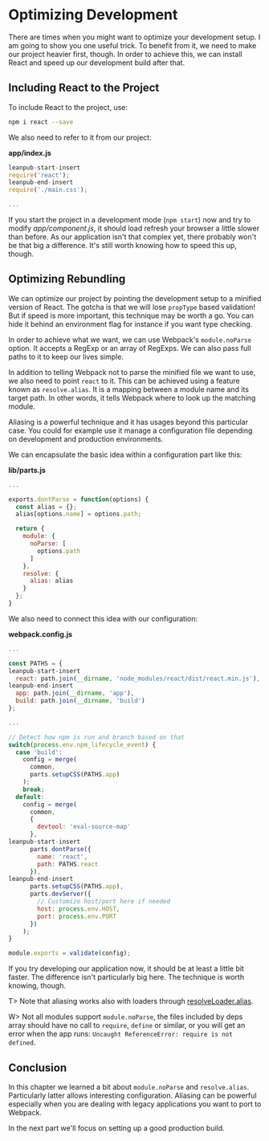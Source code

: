 # Optimizing Development

There are times when you might want to optimize your development setup. I am going to show you one useful trick. To benefit from it, we need to make our project heavier first, though. In order to achieve this, we can install React and speed up our development build after that.

## Including React to the Project

To include React to the project, use:

```bash
npm i react --save
```

We also need to refer to it from our project:

**app/index.js**

```javascript
leanpub-start-insert
require('react');
leanpub-end-insert
require('./main.css');

...
```

If you start the project in a development mode (`npm start`) now and try to modify *app/component.js*, it should load refresh your browser a little slower than before. As our application isn't that complex yet, there probably won't be that big a difference. It's still worth knowing how to speed this up, though.

## Optimizing Rebundling

We can optimize our project by pointing the development setup to a minified version of React. The gotcha is that we will lose `propType` based validation! But if speed is more important, this technique may be worth a go. You can hide it behind an environment flag for instance if you want type checking.

In order to achieve what we want, we can use Webpack's `module.noParse` option. It accepts a RegExp or an array of RegExps. We can also pass full paths to it to keep our lives simple.

In addition to telling Webpack not to parse the minified file we want to use, we also need to point `react` to it. This can be achieved using a feature known as `resolve.alias`. It is a mapping between a module name and its target path. In other words, it tells Webpack where to look up the matching module.

Aliasing is a powerful technique and it has usages beyond this particular case. You could for example use it manage a configuration file depending on development and production environments.

We can encapsulate the basic idea within a configuration part like this:

**lib/parts.js**

```javascript
...

exports.dontParse = function(options) {
  const alias = {};
  alias[options.name] = options.path;

  return {
    module: {
      noParse: [
        options.path
      ]
    },
    resolve: {
      alias: alias
    }
  };
}
```

We also need to connect this idea with our configuration:

**webpack.config.js**

```javascript
...

const PATHS = {
leanpub-start-insert
  react: path.join(__dirname, 'node_modules/react/dist/react.min.js'),
leanpub-end-insert
  app: path.join(__dirname, 'app'),
  build: path.join(__dirname, 'build')
};

...

// Detect how npm is run and branch based on that
switch(process.env.npm_lifecycle_event) {
  case 'build':
    config = merge(
      common,
      parts.setupCSS(PATHS.app)
    );
    break;
  default:
    config = merge(
      common,
      {
        devtool: 'eval-source-map'
      },
leanpub-start-insert
      parts.dontParse({
        name: 'react',
        path: PATHS.react
      }),
leanpub-end-insert
      parts.setupCSS(PATHS.app),
      parts.devServer({
        // Customize host/port here if needed
        host: process.env.HOST,
        port: process.env.PORT
      })
    );
}

module.exports = validate(config);
```

If you try developing our application now, it should be at least a little bit faster. The difference isn't particularly big here. The technique is worth knowing, though.

T> Note that aliasing works also with loaders through [resolveLoader.alias](https://webpack.github.io/docs/configuration.html#resolveloader).

W> Not all modules support `module.noParse`, the files included by deps array should have no call to `require`, `define` or similar, or you will get an error when the app runs: `Uncaught ReferenceError: require is not defined`.

## Conclusion

In this chapter we learned a bit about `module.noParse` and `resolve.alias`. Particularly latter allows interesting configuration. Aliasing can be powerful especially when you are dealing with legacy applications you want to port to Webpack.

In the next part we'll focus on setting up a good production build.
